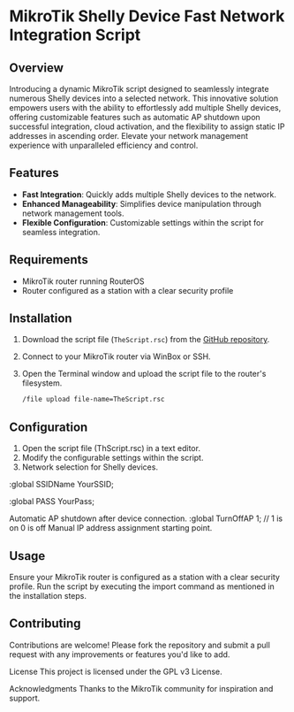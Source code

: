 # MikroTik Shelly Device Fast Network Integration Script

## Overview
Introducing a dynamic MikroTik script designed to seamlessly integrate numerous Shelly devices into a selected network. This innovative solution empowers users with the ability to effortlessly add multiple Shelly devices, offering customizable features such as automatic AP shutdown upon successful integration, cloud activation, and the flexibility to assign static IP addresses in ascending order. Elevate your network management experience with unparalleled efficiency and control.

## Features
- **Fast Integration**: Quickly adds multiple Shelly devices to the network.
- **Enhanced Manageability**: Simplifies device manipulation through network management tools.
- **Flexible Configuration**: Customizable settings within the script for seamless integration.

## Requirements
- MikroTik router running RouterOS
- Router configured as a station with a clear security profile

## Installation
1. Download the script file (`TheScript.rsc`) from the [GitHub repository](link-to-repo).
2. Connect to your MikroTik router via WinBox or SSH.
3. Open the Terminal window and upload the script file to the router's filesystem.

   ```bash
   /file upload file-name=TheScript.rsc
## Configuration
1. Open the script file (ThScript.rsc) in a text editor.
2. Modify the configurable settings within the script.
3. Network selection for Shelly devices.
   
  :global SSIDName YourSSID;

  :global PASS YourPass;
  
Automatic AP shutdown after device connection.
:global TurnOffAP 1;  // 1 is on 0 is off
Manual IP address assignment starting point.

## Usage
Ensure your MikroTik router is configured as a station with a clear security profile.
Run the script by executing the import command as mentioned in the installation steps.

##  Contributing
Contributions are welcome! Please fork the repository and submit a pull request with any improvements or features you'd like to add.

License
This project is licensed under the GPL v3 License.

Acknowledgments
Thanks to the MikroTik community for inspiration and support.

